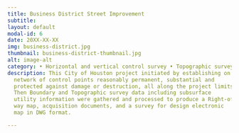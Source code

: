 ```yaml
---
title: Business District Street Improvement
subtitle:
layout: default
modal-id: 6
date: 20XX-XX-XX
img: business-district.jpg
thumbnail: business-district-thumbnail.jpg
alt: image-alt
category: • Horizontal and vertical control survey • Topographic survey
description: This City of Houston project initiated by establishing on the ground a
  network of control points reasonably permanent, substantial and
  protected against damage or destruction, all along the project limits.
  Then Boundary and Topographic survey data including subsurface
  utility information were gathered and processed to produce a Right-of-
  way map, acquisition documents, and a survey for design electronic
  map in DWG format.

---
```

